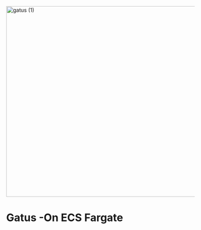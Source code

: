 <img width="512" height="512" alt="gatus (1)" src="https://github.com/user-attachments/assets/bb670d76-1282-4bad-a9e9-4190d9f43410" />

# Gatus -On ECS Fargate
